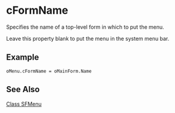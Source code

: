 ﻿# cFormName

Specifies the name of a top-level form in which to put the menu.

Leave this property blank to put the menu in the system menu bar.

## Example

```foxpro
oMenu.cFormName = oMainForm.Name
```

## See Also
[Class SFMenu](Class%20SFMenu.md)